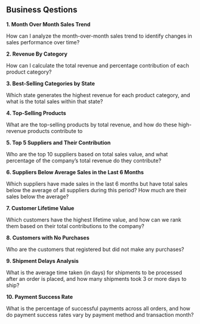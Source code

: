 ## Business Qestions

**1. Month Over Month Sales Trend**

How can I analyze the month-over-month sales trend to identify changes in sales performance over time?


**2. Revenue By Category**

How can I calculate the total revenue and percentage contribution of each product category?


**3. Best-Selling Categories by State**

Which state generates the highest revenue for each product category, and what is the total sales within that state?



**4. Top-Selling Products**

What are the top-selling products by total revenue, and how do these high-revenue products contribute to


**5. Top 5 Suppliers and Their Contribution**

Who are the top 10 suppliers based on total sales value, and what percentage of the company’s total revenue do they contribute?


**6. Suppliers Below Average Sales in the Last 6 Months**

Which suppliers have made sales in the last 6 months but have total sales below the average of all suppliers during this period? How much are their sales below the average?


**7. Customer Lifetime Value**

Which customers have the highest lifetime value, and how can we rank them based on their total contributions to the company?



**8. Customers with No Purchases**

Who are the customers that registered but did not make any purchases?



**9. Shipment Delays Analysis**

What is the average time taken (in days) for shipments to be processed after an order is placed, and how many shipments took 3 or more days to ship?


**10. Payment Success Rate**

What is the percentage of successful payments across all orders, and how do payment success rates vary by payment method and transaction month?

